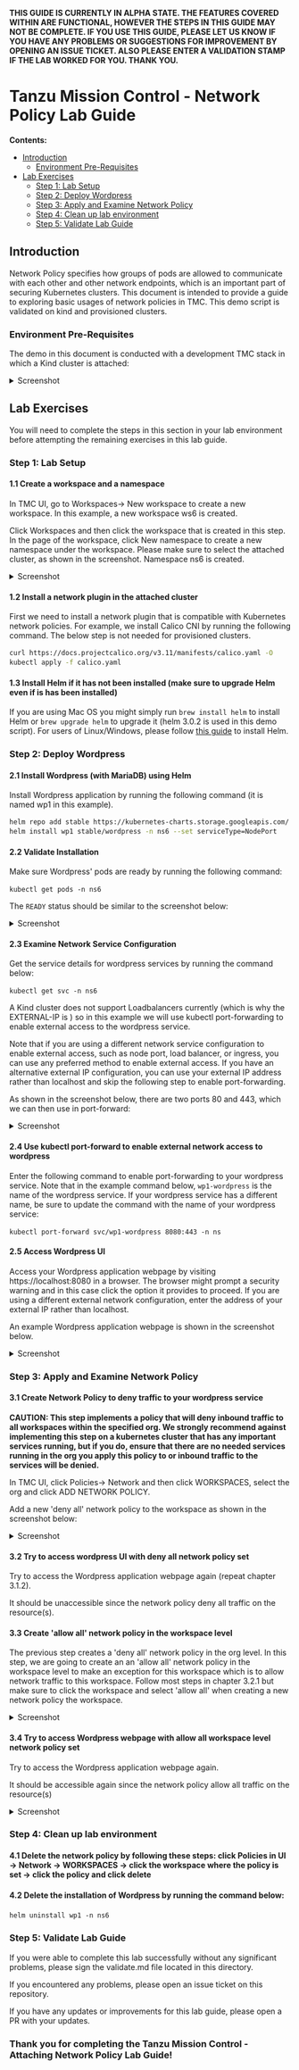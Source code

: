 **THIS GUIDE IS CURRENTLY IN ALPHA STATE. THE FEATURES COVERED WITHIN ARE FUNCTIONAL, HOWEVER THE STEPS IN THIS GUIDE MAY NOT BE COMPLETE. IF YOU USE THIS GUIDE, PLEASE LET US KNOW IF YOU HAVE ANY PROBLEMS OR SUGGESTIONS FOR IMPROVEMENT BY OPENING AN ISSUE TICKET. ALSO PLEASE ENTER A VALIDATION STAMP IF THE LAB WORKED FOR YOU. THANK YOU.** 

# Tanzu Mission Control - Network Policy Lab Guide

**Contents:**

- [Introduction](#introduction)
  - [Environment Pre-Requisites](#environment-pre-requisites)
- [Lab Exercises](#lab-exercises)
  - [Step 1: Lab Setup](#step-1-lab-setup)
  - [Step 2: Deploy Wordpress](#step-2-deploy-wordpress)
  - [Step 3: Apply and Examine Network Policy](#step-3-apply-and-examine-network-policy)
  - [Step 4: Clean up lab environment](#step-4-clean-up-lab-environment)
  - [Step 5: Validate Lab Guide](#step-5-validate-lab-guide)

## Introduction

Network Policy specifies how groups of pods are allowed to communicate with each other and other network endpoints, which is an important part of securing Kubernetes clusters. This document is intended to provide a guide to exploring basic usages of network policies in TMC. This demo script is validated on kind and provisioned clusters.

### Environment Pre-Requisites

The demo in this document is conducted with a development TMC stack in which a Kind cluster is attached:

<details><summary>Screenshot</summary>
<img src="media/2020-03-04-12-30-06.png">
</details>

## Lab Exercises

You will need to complete the steps in this section in your lab environment before attempting the remaining exercises in this lab guide.

### Step 1: Lab Setup

#### 1.1 Create a workspace and a namespace

In TMC UI, go to Workspaces→ New workspace to create a new workspace. In this example, a new workspace ws6 is created.

Click Workspaces and then click the workspace that is created in this step. In the page of the workspace, click New namespace to create a new namespace under the workspace. Please make sure to select the attached cluster, as shown in the screenshot. Namespace ns6 is created.

<details><summary>Screenshot</summary>
<img src="media/2020-03-03-14-40-47.png">
</details>

#### 1.2 Install a network plugin in the attached cluster

First we need to install a network plugin that is compatible with Kubernetes network policies. For example, we install Calico CNI by running the following command. The below step is not needed for provisioned clusters.

```bash
curl https://docs.projectcalico.org/v3.11/manifests/calico.yaml -O
kubectl apply -f calico.yaml
```

#### 1.3 Install Helm if it has not been installed (make sure to upgrade Helm even if is has been installed)

If you are using Mac OS you might simply run `brew install helm` to install Helm or `brew upgrade helm` to upgrade it (helm 3.0.2 is used in this demo script). For users of Linux/Windows, please follow [this guide](https://docs.bitnami.com/kubernetes/get-started-kubernetes/#step-4-install-helmr) to install Helm.

### Step 2: Deploy Wordpress

#### 2.1 Install Wordpress (with MariaDB) using Helm

Install Wordpress application by running the following command (it is named wp1 in this example).

```bash
helm repo add stable https://kubernetes-charts.storage.googleapis.com/
helm install wp1 stable/wordpress -n ns6 --set serviceType=NodePort
```

#### 2.2 Validate Installation

Make sure Wordpress' pods are ready by running the following command:

`kubectl get pods -n ns6`

The `READY` status should be similar to the screenshot below:

<details><summary>Screenshot</summary>
<img src="media/2020-03-03-14-45-46.png">
</details>

#### 2.3 Examine Network Service Configuration

Get the service details for wordpress services by running the command below:

`kubectl get svc -n ns6`

A Kind cluster does not support Loadbalancers currently (which is why the EXTERNAL-IP is <pending>) so in this example we will use kubectl port-forwarding to enable external access to the wordpress service.

Note that if you are using a different network service configuration to enable external access, such as node port, load balancer, or ingress,  you can use any preferred method to enable external access. If you have an alternative external IP configuration, you can use your external IP address rather than localhost and skip the following step to enable port-forwarding.

As shown in the screenshot below, there are two ports 80 and 443, which we can then use in port-forward:

<details><summary>Screenshot</summary>
<img src="media/2020-03-04-09-40-31.png">
</details>

#### 2.4 Use kubectl port-forward to enable external network access to wordpress

Enter the following command to enable port-forwarding to your wordpress service. Note that in the example command below, `wp1-wordpress` is the name of the wordpress service. If your wordpress service has a different name, be sure to update the command with the name of your wordpress service: 

`kubectl port-forward svc/wp1-wordpress 8080:443 -n ns`

#### 2.5 Access Wordpress UI

Access your Wordpress application webpage by visiting https://localhost:8080 in a browser. The browser might prompt a security warning and in this case click the option it provides to proceed. If you are using a different external network configuration, enter the address of your external IP rather than localhost. 

An example Wordpress application webpage is shown in the screenshot below.

<details><summary>Screenshot</summary>
<img src="media/2020-03-04-12-03-18.png">
</details>

### Step 3: Apply and Examine Network Policy

#### 3.1 Create Network Policy to deny traffic to your wordpress service

**CAUTION: This step implements a policy that will deny inbound traffic to all workspaces within the specified org. We strongly recommend against implementing this step on a kubernetes cluster that has any important services running, but if you do, ensure that there are no needed services running in the org you apply this policy to or inbound traffic to the services will be denied.**

In TMC UI, click Policies→ Network and then click WORKSPACES, select the org and click ADD NETWORK POLICY.

Add a new 'deny all' network policy to the workspace as shown in the screenshot below:

<details><summary>Screenshot</summary>
<img src="media/2020-03-04-12-06-52.png">
</details>

#### 3.2 Try to access wordpress UI with deny all network policy set

Try to access the Wordpress application webpage again (repeat chapter 3.1.2).

It should be unaccessible since the network policy deny all traffic on the resource(s).

#### 3.3 Create 'allow all' network policy in the workspace level

The previous step creates a 'deny all' network policy in the org level. In this step, we are going to create an an 'allow all' network policy in the workspace level to make an exception for this workspace which is to allow network traffic to this workspace. Follow most steps in chapter 3.2.1 but make sure to click the workspace and select 'allow all' when creating a new network policy the workspace.

<details><summary>Screenshot</summary>
<img src="media/2020-03-04-12-15-55.png">
</details>

#### 3.4 Try to access Wordpress webpage with allow all workspace level network policy set

Try to access the Wordpress application webpage again.

It should be accessible again since the network policy allow all traffic on the resource(s)

<details><summary>Screenshot</summary>
<img src="media/2020-03-04-12-03-18.png">
</details>

### Step 4: Clean up lab environment

#### 4.1  Delete the network policy by following these steps: click Policies in UI → Network → WORKSPACES →  click the workspace where the policy is set → click the policy and click delete

#### 4.2 Delete the installation of Wordpress by running the command below:

`helm uninstall wp1 -n ns6`

### Step 5: Validate Lab Guide

If you were able to complete this lab successfully without any significant problems, please sign the validate.md file located in this directory. 

If you encountered any problems, please open an issue ticket on this repository. 

If you have any updates or improvements for this lab guide, please open a PR with your updates.

### Thank you for completing the Tanzu Mission Control - Attaching Network Policy Lab Guide!
